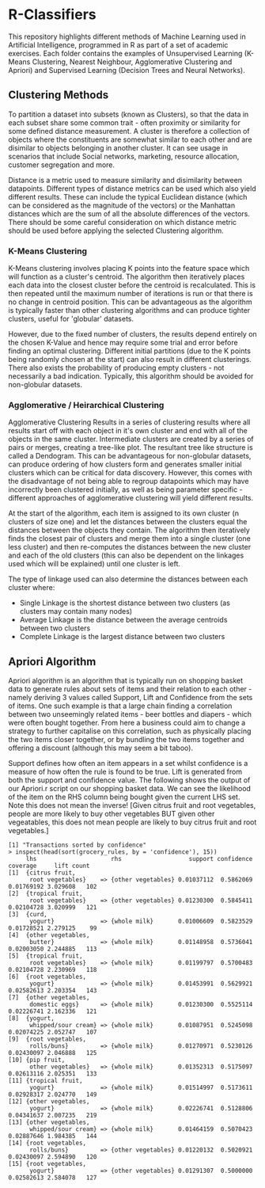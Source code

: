 # R-Classifiers

This repository highlights different methods of Machine Learning used in Artificial Intelligence, programmed in R as part of a set of academic exercises. Each folder contains the examples of Unsupervised Learning (K-Means Clustering, Nearest Neighbour, Agglomerative Clustering and Apriori) and Supervised Learning (Decision Trees and Neural Networks).

<h2> Clustering Methods </h2>
<p> To partition a dataset into subsets (known as Clusters), so that the data in each subset share some common trait - often proximity or similarity for some defined distance measurement. A cluster is therefore a collection of objects where the constituents are somewhat similar to each other and are disimilar to objects belonging in another cluster. It can see usage in scenarios that include Social networks, marketing, resource allocation, customer segregation and more. </p>

<p> Distance is a metric used to measure similarity and disimilarity between datapoints. Different types of distance metrics can be used which also yield different results. These can include the typical Euclidean distance (which can be considered as the magnitude of the vectors) or the Manhattan distances which are the sum of all the absolute differences of the vectors. There should be some careful consideration on which distance metric should be used before applying the selected Clustering algorithm. </p>

<h3>K-Means Clustering</h3>
<p> K-Means clustering involves placing K points into the feature space which will function as a cluster's centroid. The algorithm then iteratively places each data into the closest cluster before the centroid is recalculated. This is then repeated until the maximum number of iterations is run or that there is no change in centroid position. This can be advantageous as the algorithm is typically faster than other clustering algorithms and can produce tighter clusters, useful for 'globular' datasets. </p>

<p> However, due to the fixed number of clusters, the results depend entirely on the chosen K-Value and hence may require some trial and error before finding an optimal clustering. Different initial partitions (due to the K points being randomly chosen at the start) can also result in different clusterings. There also exists the probability of producing empty clusters - not necessarily a bad indication. Typically, this algorithm should be avoided for non-globular datasets.</p>

<h3> Agglomerative / Heirarchical Clustering </h3>
<p> Agglomerative Clustering Results in a series of clustering results where all results start off with each object in it's own cluster and end with all of the objects in the same cluster. Intermediate clusters are created by a series of pairs or merges, creating a tree-like plot. The resultant tree like structure is called a Dendogram. This can be advantageous for non-globular datasets, can produce ordering of how clusters form and generates smaller initial clusters which can be critical for data discovery. However, this comes with the disadvantage of not being able to regroup datapoints which may have incorrectly been clustered initially, as well as being parameter specific - different approaches of agglomerative clustering will yield different results. </p>

<p> At the start of the algorithm, each item is assigned to its own cluster (n clusters of size one) and let the distances between the clusters equal the distances between the objects they contain. The algorithm then iteratively finds the closest pair of clusters and merge them into a single cluster (one less cluster) and then re-computes the distances between the new cluster and each of the old clusters (this can also be dependent on the linkages used which will be explained) until one cluster is left. </p>

<p> The type of linkage used can also determine the distances between each cluster where: </p>
<ul>
     <li> Single Linkage is the shortest distance between two clusters (as clusters may contain many nodes) </li>
     <li> Average Linkage is the distance between the average centroids between two clusters</li>
     <li> Complete Linkage is the largest distance between two clusters</li>
</ul>

<h2> Apriori Algorithm </h2>
<p>Apriori algorithm is an algorithm that is typically run on shopping basket data to generate rules about sets of items and their relation to each other - namely deriving 3 values called Support, Lift and Confidence from the sets of items. One such example is that a large chain finding a correlation between two unseemingly related items - beer bottles and diapers - which were often bought together. From here a business could aim to change a strategy to further capitalise on this correlation, such as physically placing the two items closer together, or by bundling the two items together and offering a discount (although this may seem a bit taboo). </p>

<p> Support defines how often an item appears in a set whilst confidence is a measure of how often the rule is found to be true. Lift is generated from both the support and confidence value. The following shows the output of our Apriori.r script on our shopping basket data. We can see the likelihood of the item on the RHS column being bought given the current LHS set. Note this does not mean the inverse! [Given citrus fruit and root vegetables, people are more likely to buy other vegetables BUT given other vegeatables, this does not mean people are likely to buy citrus fruit and root vegetables.] </p>

```
[1] "Transactions sorted by confidence"
> inspect(head(sort(grocery_rules, by = 'confidence'), 15))
     lhs                     rhs                   support confidence   coverage     lift count
[1]  {citrus fruit,                                                                            
      root vegetables}    => {other vegetables} 0.01037112  0.5862069 0.01769192 3.029608   102
[2]  {tropical fruit,                                                                          
      root vegetables}    => {other vegetables} 0.01230300  0.5845411 0.02104728 3.020999   121
[3]  {curd,                                                                                    
      yogurt}             => {whole milk}       0.01006609  0.5823529 0.01728521 2.279125    99
[4]  {other vegetables,                                                                        
      butter}             => {whole milk}       0.01148958  0.5736041 0.02003050 2.244885   113
[5]  {tropical fruit,                                                                          
      root vegetables}    => {whole milk}       0.01199797  0.5700483 0.02104728 2.230969   118
[6]  {root vegetables,                                                                         
      yogurt}             => {whole milk}       0.01453991  0.5629921 0.02582613 2.203354   143
[7]  {other vegetables,                                                                        
      domestic eggs}      => {whole milk}       0.01230300  0.5525114 0.02226741 2.162336   121
[8]  {yogurt,                                                                                  
      whipped/sour cream} => {whole milk}       0.01087951  0.5245098 0.02074225 2.052747   107
[9]  {root vegetables,                                                                         
      rolls/buns}         => {whole milk}       0.01270971  0.5230126 0.02430097 2.046888   125
[10] {pip fruit,                                                                               
      other vegetables}   => {whole milk}       0.01352313  0.5175097 0.02613116 2.025351   133
[11] {tropical fruit,                                                                          
      yogurt}             => {whole milk}       0.01514997  0.5173611 0.02928317 2.024770   149
[12] {other vegetables,                                                                        
      yogurt}             => {whole milk}       0.02226741  0.5128806 0.04341637 2.007235   219
[13] {other vegetables,                                                                        
      whipped/sour cream} => {whole milk}       0.01464159  0.5070423 0.02887646 1.984385   144
[14] {root vegetables,                                                                         
      rolls/buns}         => {other vegetables} 0.01220132  0.5020921 0.02430097 2.594890   120
[15] {root vegetables,                                                                         
      yogurt}             => {other vegetables} 0.01291307  0.5000000 0.02582613 2.584078   127
```
